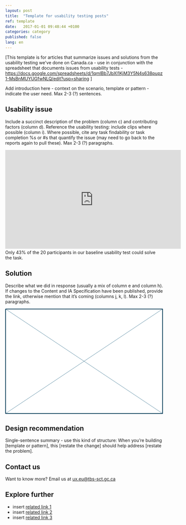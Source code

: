 ```yaml
---
layout: post
title:  "Template for usability testing posts"
ref: template
date:   2017-01-01 09:48:44 +0100
categories: category
published: false
lang: en
---
```


\[This template is for articles that summarize issues and solutions from the usability testing we've done on Canada.ca - use in conjunction with the spreadsheet that documents issues from usability tests - https://docs.google.com/spreadsheets/d/1qmlBb7JbXl1KjM3Y5N4s638pupz1-MsBnMUYUGfwNLQ/edit?usp=sharing \]

Add introduction here - context on the scenario, template or pattern - indicate the user need. Max 2-3 (?) sentences.

## Usability issue

Include a succinct description of the problem (column c) and contributing factors (column d). Reference the usability testing: include clips where possible (column i). Where possible, cite any task findability or task completion %s or #s that quantify the issue (may need to go back to the reports again to pull these). Max 2-3 (?) paragraphs.

<!--- To embed a video from Youtube, just grab the embed code and paste in your doc - like in this example --->
<iframe width="560" height="315" src="https://www.youtube.com/embed/hvFE-49NYYE" frameborder="0" allowfullscreen></iframe>

<!-- when citing data, draw attention to it with a callout - use WET CSS for styling wells, as in this example -->
<div class="well panel">Only 43% of the 20 participants in our baseline usability test could solve the task.</div>

## Solution

Describe what we did in response (usually a mix of column e and column h). If changes to the Content and IA Specification have been published, provide the link, otherwise mention that it’s coming (columns j, k, l). Max 2-3 (?) paragraphs.

<!--- to insert an image, upload the picture file to the images folder, then reference it using the following syntax --->
<img class="img-responsive" alt="Sample placeholder image" src="/images/sample-echantillon-685x458px.png">

## Design recommendation

Single-sentence summary - use this kind of structure: When you’re building \[template or pattern\], this \[restate the change\] should help address \[restate the problem\].

## Contact us

Want to know more? Email us at ux.eu@tbs-sct.gc.ca

## Explore further

* insert [related link 1](http://../#)
* insert [related link 2](http://../#)
* insert [related link 3](http://../#)
